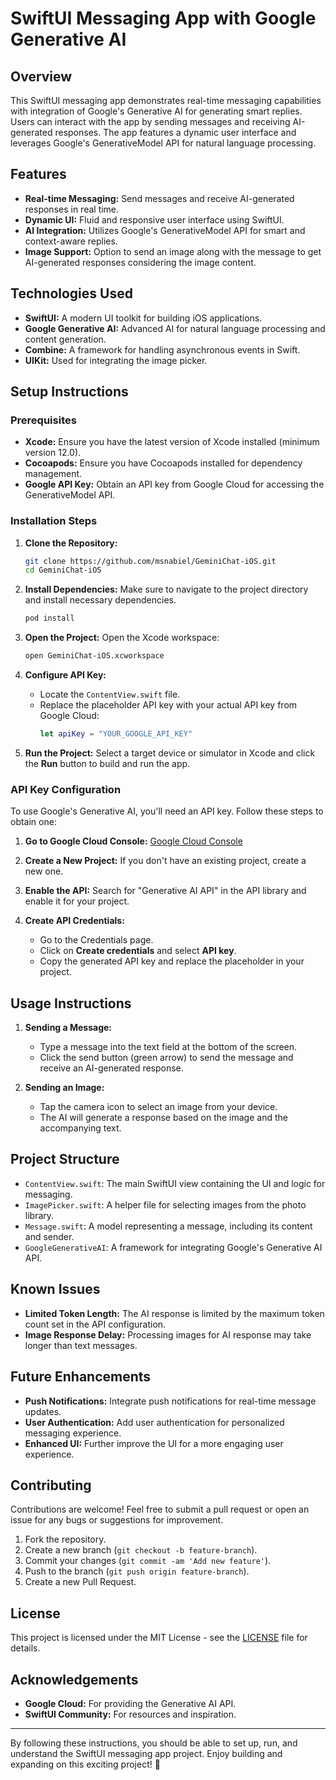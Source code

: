 # SwiftUI Messaging App with Google Generative AI

## Overview

This SwiftUI messaging app demonstrates real-time messaging capabilities with integration of Google's Generative AI for generating smart replies. Users can interact with the app by sending messages and receiving AI-generated responses. The app features a dynamic user interface and leverages Google's GenerativeModel API for natural language processing.

## Features

- **Real-time Messaging:** Send messages and receive AI-generated responses in real time.
- **Dynamic UI:** Fluid and responsive user interface using SwiftUI.
- **AI Integration:** Utilizes Google's GenerativeModel API for smart and context-aware replies.
- **Image Support:** Option to send an image along with the message to get AI-generated responses considering the image content.

## Technologies Used

- **SwiftUI:** A modern UI toolkit for building iOS applications.
- **Google Generative AI:** Advanced AI for natural language processing and content generation.
- **Combine:** A framework for handling asynchronous events in Swift.
- **UIKit:** Used for integrating the image picker.

## Setup Instructions

### Prerequisites

- **Xcode:** Ensure you have the latest version of Xcode installed (minimum version 12.0).
- **Cocoapods:** Ensure you have Cocoapods installed for dependency management.
- **Google API Key:** Obtain an API key from Google Cloud for accessing the GenerativeModel API.

### Installation Steps

1. **Clone the Repository:**
   ```bash
   git clone https://github.com/msnabiel/GeminiChat-iOS.git
   cd GeminiChat-iOS
   ```

2. **Install Dependencies:**
   Make sure to navigate to the project directory and install necessary dependencies.
   ```bash
   pod install
   ```

3. **Open the Project:**
   Open the Xcode workspace:
   ```bash
   open GeminiChat-iOS.xcworkspace
   ```

4. **Configure API Key:**
   - Locate the `ContentView.swift` file.
   - Replace the placeholder API key with your actual API key from Google Cloud:
     ```swift
     let apiKey = "YOUR_GOOGLE_API_KEY"
     ```

5. **Run the Project:**
   Select a target device or simulator in Xcode and click the **Run** button to build and run the app.

### API Key Configuration

To use Google's Generative AI, you'll need an API key. Follow these steps to obtain one:

1. **Go to Google Cloud Console:**
   [Google Cloud Console](https://console.cloud.google.com/)

2. **Create a New Project:**
   If you don't have an existing project, create a new one.

3. **Enable the API:**
   Search for "Generative AI API" in the API library and enable it for your project.

4. **Create API Credentials:**
   - Go to the Credentials page.
   - Click on **Create credentials** and select **API key**.
   - Copy the generated API key and replace the placeholder in your project.

## Usage Instructions

1. **Sending a Message:**
   - Type a message into the text field at the bottom of the screen.
   - Click the send button (green arrow) to send the message and receive an AI-generated response.

2. **Sending an Image:**
   - Tap the camera icon to select an image from your device.
   - The AI will generate a response based on the image and the accompanying text.

## Project Structure

- `ContentView.swift`: The main SwiftUI view containing the UI and logic for messaging.
- `ImagePicker.swift`: A helper file for selecting images from the photo library.
- `Message.swift`: A model representing a message, including its content and sender.
- `GoogleGenerativeAI`: A framework for integrating Google's Generative AI API.

## Known Issues

- **Limited Token Length:** The AI response is limited by the maximum token count set in the API configuration.
- **Image Response Delay:** Processing images for AI response may take longer than text messages.

## Future Enhancements

- **Push Notifications:** Integrate push notifications for real-time message updates.
- **User Authentication:** Add user authentication for personalized messaging experience.
- **Enhanced UI:** Further improve the UI for a more engaging user experience.

## Contributing

Contributions are welcome! Feel free to submit a pull request or open an issue for any bugs or suggestions for improvement.

1. Fork the repository.
2. Create a new branch (`git checkout -b feature-branch`).
3. Commit your changes (`git commit -am 'Add new feature'`).
4. Push to the branch (`git push origin feature-branch`).
5. Create a new Pull Request.

## License

This project is licensed under the MIT License - see the [LICENSE](LICENSE) file for details.

## Acknowledgements

- **Google Cloud:** For providing the Generative AI API.
- **SwiftUI Community:** For resources and inspiration.

---

By following these instructions, you should be able to set up, run, and understand the SwiftUI messaging app project. Enjoy building and expanding on this exciting project! 🚀
